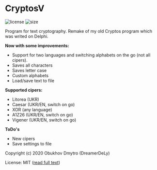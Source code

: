 # CryptosV
![license](https://img.shields.io/github/license/DreamerDeLy/CryptosV)
![size](https://img.shields.io/github/repo-size/DreamerDeLy/CryptosV)

Program for text cryptography. Remake of my old Cryptos program which was writed on Delphi.

**Now with some improvements:**
- Support for two languages and switching alphabets on the go (not all cipers).
- Saves all characters
- Saves letter case
- Custom alphabets
- Load/save text to file

**Supported cipers:**
- Litorea (UKR)
- Caesar (UKR/EN, switch on go)
- XOR (any language)
- A1Z26 (UKR/EN, switch on go)
- Vigener (UKR/EN, switch on go)

**ToDo's**
- New cipers
- Save settings to file


Copyright (c) 2020 Obukhov Dmytro (DreamerDeLy)

License: MIT ([read full text](LICENSE))